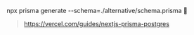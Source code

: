 npx prisma generate --schema=./alternative/schema.prisma
🙏

> https://vercel.com/guides/nextjs-prisma-postgres

<!-- rlpyHKQ3dfeeMiNv -->

